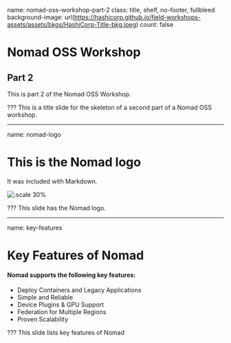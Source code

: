 name: nomad-oss-workshop-part-2
class: title, shelf, no-footer, fullbleed
background-image: url(https://hashicorp.github.io/field-workshops-assets/assets/bkgs/HashiCorp-Title-bkg.jpeg)
count: false

# Nomad OSS Workshop
## Part 2

This is part 2 of the Nomad OSS Workshop.

???
This is a title slide for the skeleton of a second part of a Nomad OSS workshop.

---
name: nomad-logo
# This is the Nomad logo

It was included with Markdown.

![:scale 30%](https://hashicorp.github.io/field-workshops-assets/assets/logos/logo_nomad.png)


???
This slide has the Nomad logo.

---
name: key-features
# Key Features of Nomad
#### Nomad supports the following key features:
* Deploy Containers and Legacy Applications
* Simple and Reliable
* Device Plugins & GPU Support
* Federation for Multiple Regions
* Proven Scalability

???
This slide lists key features of Nomad
